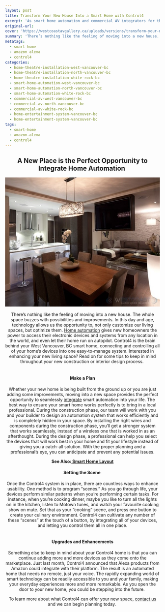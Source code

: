 ```yaml
---
layout: post
title: Transform Your New House Into a Smart Home with Control4
excerpt: 'As smart home automation and commercial AV integrators for the Vancouver region, we pride in providing you with a smart system with added convenience and style.'
original-url:
cover: 'https://westcoastavgallery.ca/uploads/versions/transform-your-new-house-into-a-smart-home-with-control4---x0-0-800-533-630-420x---.jpg'
summary: 'There’s nothing like the feeling of moving into a new house. The whole space buzzes with possibilities and improvements. In this day and age, technology allows us the opportunity to, not only customize our living spaces, but optimize them. Home automation gives new homeowners the power to access their electronic devices and systems from any location in the world, and even let their home run on autopilot. Control4 is the brain behind your West Vancouver, BC smart home, connecting and controlling all of your home’s devices into one easy-to-manage system. Interested in enhancing your new living space? Read on for some tips to keep in mind throughout your new construction or interior design process.'
metatags:
  - smart home
  - amazon alexa
  - control4
categories: 
  - home-theatre-installation-west-vancouver-bc
  - home-theatre-installation-north-vancouver-bc
  - home-theatre-installation-white-rock-bc
  - smart-home-automation-west-vancouver-bc
  - smart-home-automation-north-vancouver-bc
  - smart-home-automation-white-rock-bc
  - commercial-av-west-vancouver-bc
  - commercial-av-north-vancouver-bc
  - commercial-av-white-rock-bc
  - home-entertainment-system-vancouver-bc
  - home-entertainment-system-vancouver-bc
tags:
  - smart-home
  - amazon-alexa
  - control4
---
```



<div class="post-body entry-content" id="post-body-4174872115541856377" itemprop="description articleBody">

<div style="text-align: center;"><h2>A New Place is the Perfect Opportunity to Integrate Home Automation&nbsp;</h2>

<img alt="" width="630" height="420" src="/uploads/versions/transform-your-new-house-into-a-smart-home-with-control4---x0-0-800-533-630-420x---.jpg" />

<p>There&rsquo;s nothing like the feeling of moving into a new house. The whole space buzzes with possibilities and improvements. In this day and age, technology allows us the opportunity to, not only customize our living spaces, but optimize them. <a href="https://westcoastavgallery.ca/services/residential#homecontrol">Home automation</a> gives new homeowners the power to access their electronic devices and systems from any location in the world, and even let their home run on autopilot. Control4 is the brain behind your West Vancouver, BC smart home, connecting and controlling all of your home&rsquo;s devices into one easy-to-manage system. Interested in enhancing your new living space? Read on for some tips to keep in mind throughout your new construction or interior design process.&nbsp;</p><h4><br />Make a Plan</h4><p>Whether your new home is being built from the ground up or you are just adding some improvements, moving into a new space provides the perfect opportunity to seamlessly <a href="https://westcoastavgallery.ca/demos/virtual-demo">integrate</a> smart automation into your life. The best way to ensure your smart home works perfectly is to bring in a local professional. During the construction phase, our team will work with you and your builder to design an automation system that works efficiently and is completely hidden in your space. By installing the right wires and components during the construction phase, you&rsquo;ll get a stronger system that works seamlessly, instead of a wireless one that is worked in as an afterthought. During the design phase, a professional can help you select the devices that will work best in your home and fit your lifestyle instead of giving you a catch-all solution. With the proper planning and a professional&rsquo;s eye, you can anticipate and prevent any potential issues.</p><p><strong>See Also:<a href="https://westcoastavgallery.ca/demos/smart-home-layout"> Smart Home Layout</a></strong></p><h4>Setting the Scene&nbsp;</h4><p>Once the Control4 system is in place, there are countless ways to enhance usability. One method is to program &ldquo;scenes.&rdquo; As you go through life, your devices perform similar patterns when you&rsquo;re performing certain tasks. For instance, when you&rsquo;re cooking dinner, maybe you like to turn all the lights on in the kitchen, listen to Motown tunes, and watch your favourite cooking show on mute. Set that as your &ldquo;cooking&rdquo; scene, and press one button to create your culinary environment. Control4 can cultivate any number of these &ldquo;scenes&rdquo; at the touch of a button, by integrating all of your devices, and letting you control them all in one place.</p><h4><br />Upgrades and Enhancements</h4><p>Something else to keep in mind about your Control4 home is that you can continue adding more and more devices as they come onto the marketplace. Just last month, Control4 announced that Alexa products from Amazon could integrate with their platform. The result is an automated home that needs no remote, just your voice. The rapidly expanding world of smart technology can be readily accessible to you and your family, making your everyday experiences more and more remarkable. As you open the door to your new home, you could be stepping into the future.&nbsp;</p><p>To learn more about what Control4 can offer your new space, <a href="https://westcoastavgallery.ca/contact">contact us</a> and we can begin planning today.&nbsp;<br />&nbsp;</p></div><div class="separator" style="clear: both; text-align: center;">&nbsp;</div><div style="clear: both;">&nbsp;</div></div>